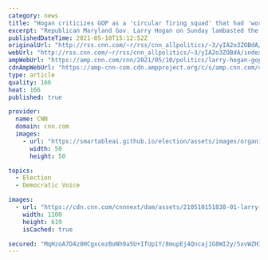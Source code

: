 ```yaml
---
category: news
title: "Hogan criticizes GOP as a 'circular firing squad' that had 'worst four years' under Trump"
excerpt: "Republican Maryland Gov. Larry Hogan on Sunday lambasted the GOP as a \"circular firing squad\" attacking each other and said the party experienced \"the worst four years\" under former President Donald Trump.\n    \n"
publishedDateTime: 2021-05-10T15:12:52Z
originalUrl: "http://rss.cnn.com/~r/rss/cnn_allpolitics/~3/yIA2o3ZOBdA/index.html"
webUrl: "http://rss.cnn.com/~r/rss/cnn_allpolitics/~3/yIA2o3ZOBdA/index.html"
ampWebUrl: "https://amp.cnn.com/cnn/2021/05/10/politics/larry-hogan-gop-firing-squad/index.html"
cdnAmpWebUrl: "https://amp-cnn-com.cdn.ampproject.org/c/s/amp.cnn.com/cnn/2021/05/10/politics/larry-hogan-gop-firing-squad/index.html"
type: article
quality: 166
heat: 166
published: true

provider:
  name: CNN
  domain: cnn.com
  images:
    - url: "https://smartableai.github.io/election/assets/images/organizations/cnn.com-50x50.jpg"
      width: 50
      height: 50

topics:
  - Election
  - Democratic Voice

images:
  - url: "https://cdn.cnn.com/cnnnext/dam/assets/210510151838-01-larry-hogan-0412-super-tease.jpg"
    width: 1100
    height: 619
    isCached: true

secured: "MqHzoA7D4z8HCgxcezBoNh9a5U+IfUp1Y/8mupEj4Qncaj1G8WI2y/SxvWZH3+63KfiGIKgscWR0Qaz3ESwMdC2hz6rsJ+f0fNWgxM/1W/lHSyAfLb/w9oJh33bWQnXKtzBrF1rPk4b6hubIyH4Wmhtl9QfsmQQyhJcHjvpB/kDYXsyhusSypEkQWAP1XXAwnJjRpOCThP6BxnCRul4knj0wURzBJ0kW8HqB+5X+VEghJj0zUQUVC9seYiSAAPqPh+P+6F8qts31J6QHv4fTA8mdPamSnPq5ZWzRAJAEKged9XOUrdPvxfw95V0feqaOFvEI5SvZs3Fzlj1WjILOtor6AxFu7ihI2Rsewtq/Ha4=;RS6rGLp8yYi9U3zajxXhMQ=="
---
```


